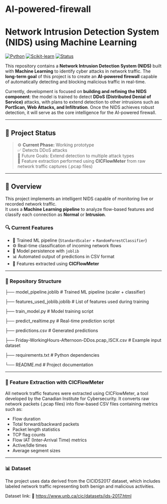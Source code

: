 # AI-powered-firewall
# Network Intrusion Detection System (NIDS) using Machine Learning

[![Python](https://img.shields.io/badge/Python-3.8%2B-blue)](https://www.python.org/)
[![Scikit-learn](https://img.shields.io/badge/scikit--learn-ML%20Pipeline-orange)](https://scikit-learn.org/)
[![Status](https://img.shields.io/badge/Status-In%20Progress-yellow)]()

This repository contains a **Network Intrusion Detection System (NIDS)** built with **Machine Learning** to identify cyber attacks in network traffic.
The **long-term goal** of this project is to create an **AI-powered firewall** capable of automatically detecting and blocking malicious traffic in real-time.

Currently, development is focused on **building and refining the NIDS component**: the model is trained to detect **DDoS (Distributed Denial of Service)** attacks, with plans to extend detection to other intrusions such as **PortScan, Web Attacks, and Infiltration**. Once the NIDS achieves robust detection, it will serve as the core intelligence for the AI-powered firewall.

---

## 🚧 Project Status

> ⚙️ **Current Phase:** Working prototype  
> ✅ Detects DDoS attacks  
> 🔄 Future Goals: Extend detection to multiple attack types  
> 🧮 Feature extraction performed using **CICFlowMeter** from raw network traffic captures (.pcap files)

---

## 🚀 Overview

This project implements an intelligent NIDS capable of monitoring live or recorded network traffic.  
It uses a **Machine Learning pipeline** to analyze flow-based features and classify each connection as **Normal** or **Intrusion**.

### 🔍 Current Features
- 🧩 Trained ML pipeline (`StandardScaler` + `RandomForestClassifier`)
- ⚙️ Real-time classification of incoming network flows
- 💾 Model persistence with `joblib`
- 📊 Automated output of predictions in CSV format
- 🧮 Features extracted using **CICFlowMeter**

---

### 📁 Repository Structure
├── model_pipeline.joblib # Trained ML pipeline (scaler + classifier)

├── features_used_joblib.joblib # List of features used during training

├── train_model.py # Model training script

├── predict_realtime.py # Real-time prediction script

├── predictions.csv # Generated predictions

├── Friday-WorkingHours-Afternoon-DDos.pcap_ISCX.csv # Example input dataset

├── requirements.txt # Python dependencies

└── README.md # Project documentation

---
### 🧮 Feature Extraction with CICFlowMeter

All network traffic features were extracted using CICFlowMeter, a tool developed by the Canadian Institute for Cybersecurity.
It converts raw network packets (.pcap files) into flow-based CSV files containing metrics such as:

- Flow duration
- Total forward/backward packets
- Packet length statistics
- TCP flag counts
- Flow IAT (Inter-Arrival Time) metrics
- Active/Idle times
- Average segment sizes

---
### 📊 Dataset

The project uses data derived from the CICIDS2017 dataset, which includes labeled network traffic representing both benign and malicious activities.

Dataset link:
🔗 https://www.unb.ca/cic/datasets/ids-2017.html


